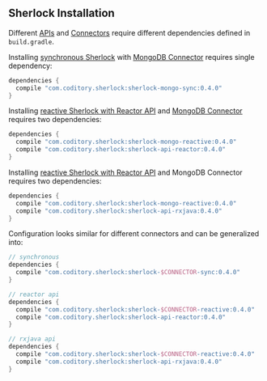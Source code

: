 ## Sherlock Installation

Different [APIs](/api) and [Connectors](/connectors) require different dependencies defined in `build.gradle`.

Installing [synchronous Sherlock](/api#synchronous-api) with [MongoDB Connector](/connectors#mongodb-connector) requires single dependency:
```groovy
dependencies {
  compile "com.coditory.sherlock:sherlock-mongo-sync:0.4.0"
}
```

Installing [reactive Sherlock with Reactor API](/api#reactor-api) and [MongoDB Connector](/connectors#mongodb-connector) requires two dependencies:
```groovy
dependencies {
  compile "com.coditory.sherlock:sherlock-mongo-reactive:0.4.0"
  compile "com.coditory.sherlock:sherlock-api-reactor:0.4.0"
}
```

Installing [reactive Sherlock with Reactor API](/api#rxjava-api) and MongoDB Connector requires two dependencies:
```groovy
dependencies {
  compile "com.coditory.sherlock:sherlock-mongo-reactive:0.4.0"
  compile "com.coditory.sherlock:sherlock-api-rxjava:0.4.0"
}
```

Configuration looks similar for different connectors and can be generalized into:
```groovy
// synchronous
dependencies {
  compile "com.coditory.sherlock:sherlock-$CONNECTOR-sync:0.4.0"
}

// reactor api
dependencies {
  compile "com.coditory.sherlock:sherlock-$CONNECTOR-reactive:0.4.0"
  compile "com.coditory.sherlock:sherlock-api-reactor:0.4.0"
}

// rxjava api
dependencies {
  compile "com.coditory.sherlock:sherlock-$CONNECTOR-reactive:0.4.0"
  compile "com.coditory.sherlock:sherlock-api-rxjava:0.4.0"
}
```
